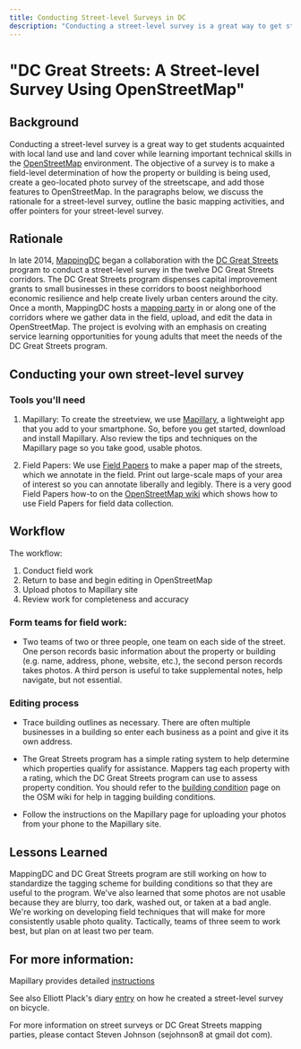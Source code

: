 ```yaml
---
title: Conducting Street-level Surveys in DC
description: "Conducting a street-level survey is a great way to get students acquainted with local land use and land cover while learning important technical skills in the [OpenStreetMap](http://openstreetmap/) environment. The objective of a survey is to make a field-level determination of how the property or building is being used, create a geo-located photo survey of the streetscape, and add those features to OpenStreetMap. In the paragraphs below, we discuss the rationale for a street-level survey, outline the basic mapping activities, and offer pointers for your street-level survey."
---
```


# "DC Great Streets: A Street-level Survey Using OpenStreetMap"

## Background

Conducting a street-level survey is a great way to get students acquainted with local land
 use and land cover while learning important technical skills in the
 [OpenStreetMap](http://openstreetmap/) environment. The objective of a survey is to make
 a field-level determination of how the property or building is being used, create a
 geo-located photo survey of the streetscape, and add those features to OpenStreetMap. In
 the paragraphs below, we discuss the rationale for a street-level survey, outline the
 basic mapping activities, and offer pointers for your street-level survey.

## Rationale

In late 2014, [MappingDC](http://mappingdc.org/) began a collaboration with the [DC Great Streets](http://greatstreets.dc.gov/)
 program to conduct
a street-level survey in the twelve DC Great Streets corridors. The DC Great Streets
program dispenses capital improvement grants to small businesses in these corridors to
boost neighborhood economic resilience and help create lively urban centers around the city.
Once a month, MappingDC hosts a [mapping party](http://www.meetup.com/MappingDC/) in or along one of the corridors where we
gather data in the field, upload, and edit the data in OpenStreetMap. The project is
evolving with an emphasis on creating service learning opportunities for young adults that
meet the needs of the DC Great Streets program.

## Conducting your own street-level survey

### Tools you'll need

1. Mapillary: To create the streetview, we use [Mapillary](http://mapillary.com/), a
lightweight app that you add to your smartphone. So, before you get started, download and
install Mapillary. Also review the  tips and techniques on the Mapillary page so you take good, usable photos.

2. Field Papers: We use [Field Papers](http://fieldpapers.org/) to make a paper map of the streets, which
we annotate in the field. Print out large-scale maps of your area of interest so you can
annotate liberally and legibly. There is a very good Field Papers how-to on the
[OpenStreetMap wiki](http://wiki.openstreetmap.org/wiki/Field_Papers) which shows how to
use Field Papers for field data collection.

## Workflow
The workflow:

 1. Conduct field work
 2. Return to base and begin editing in OpenStreetMap
 3. Upload photos to Mapillary site
 4. Review work for completeness and accuracy

### Form teams for field work:
- Two teams of two or three people, one team on each side of the street. One person records
basic information about the property or building (e.g. name, address, phone, website, etc.),
 the second person records takes photos. A third person is useful to take supplemental notes,
 help navigate, but not essential.

### Editing process

- Trace building outlines as necessary. There are often multiple businesses in a building
so enter each business as a point and give it its own address.

- The Great Streets program has a simple rating system to help determine which properties
qualify for assistance. Mappers tag each property with a rating, which the DC Great
Streets program can use to assess property condition. You should refer to the
[building condition](http://wiki.openstreetmap.org/wiki/Key:building:condition) page on the
OSM wiki for help in tagging building conditions.

- Follow the instructions on the Mapillary page for uploading your photos from your phone
to the Mapillary site.

## Lessons Learned
MappingDC and DC Great Streets program are still working on how to standardize the tagging
scheme for building conditions so that they are useful to the program. We've also learned
that some photos are not usable because they are blurry, too dark, washed out, or taken at
a bad angle. We're working on developing field techniques that will make for more consistently
usable photo quality.
Tactically, teams of three seem to work best, but plan on at least two per team.

## For more information:

Mapillary provides detailed [instructions](https://help.mapillary.com/hc/en-us)

See also Elliott Plack's diary [entry](https://www.openstreetmap.org/user/ElliottPlack/diary/26065)
on how he created a street-level survey on bicycle.

For more information on street surveys or DC Great Streets mapping parties, please contact Steven Johnson (sejohnson8 at gmail dot com).
